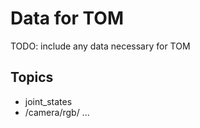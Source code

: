 
# Data for TOM

TODO: include any data necessary for TOM

## Topics

  - joint_states
  - /camera/rgb/ ...
